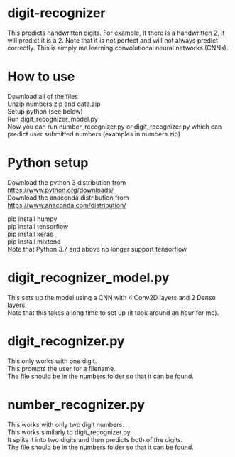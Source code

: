 # digit-recognizer
This predicts handwritten digits. For example, if there is a handwritten 2, it will predict it is a 2. Note that it is not perfect and will not always predict correctly. This is simply me learning convolutional neural networks (CNNs).

# How to use
Download all of the files  
Unzip numbers.zip and data.zip  
Setup python (see below)  
Run digit_recognizer_model.py  
Now you can run number_recognizer.py or digit_recognizer.py which can predict user submitted numbers (examples in numbers.zip)  

# Python setup
Download the python 3 distribution from https://www.python.org/downloads/  
Download the anaconda distribution from https://www.anaconda.com/distribution/

pip install numpy  
pip install tensorflow  
pip install keras  
pip install mlxtend  
Note that Python 3.7 and above no longer support tensorflow

# digit_recognizer_model.py
This sets up the model using a CNN with 4 Conv2D layers and 2 Dense layers.  
Note that this takes a long time to set up (it took around an hour for me).  

# digit_recognizer.py
This only works with one digit.  
This prompts the user for a filename.  
The file should be in the numbers folder so that it can be found.  

# number_recognizer.py
This works with only two digit numbers.  
This works similarly to digit_recognizer.py.  
It splits it into two digits and then predicts both of the digits.  
The file should be in the numbers folder so that it can be found.  
